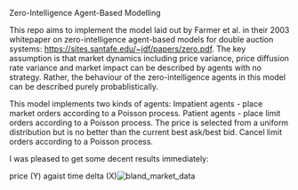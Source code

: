 Zero-Intelligence Agent-Based Modelling
 
This repo aims to implement the model laid out by Farmer et al. in their 2003 whitepaper on zero-intelligence agent-based models for double auction systems: https://sites.santafe.edu/~jdf/papers/zero.pdf. The key assumption is that market dynamics including price variance, price diffusion rate variance and market impact can be described by agents with no strategy. Rather, the behaviour of the zero-intelligence agents in this model can be described purely probablistically.

This model implements two kinds of agents:
 Impatient agents - place market orders according to a Poisson process.
 Patient agents - place limit orders according to a Poisson process. The price is selected from a uniform distribution but is no better than the current best ask/best bid. Cancel limit orders according to a Poisson process.

I was pleased to get some decent results immediately: 

price (Y) agaist time delta (X)![bland_market_data](https://github.com/mastamysta/ZI_Agents/assets/47383446/5d9e1b17-d11a-49ff-805f-666a4ed4873b)


